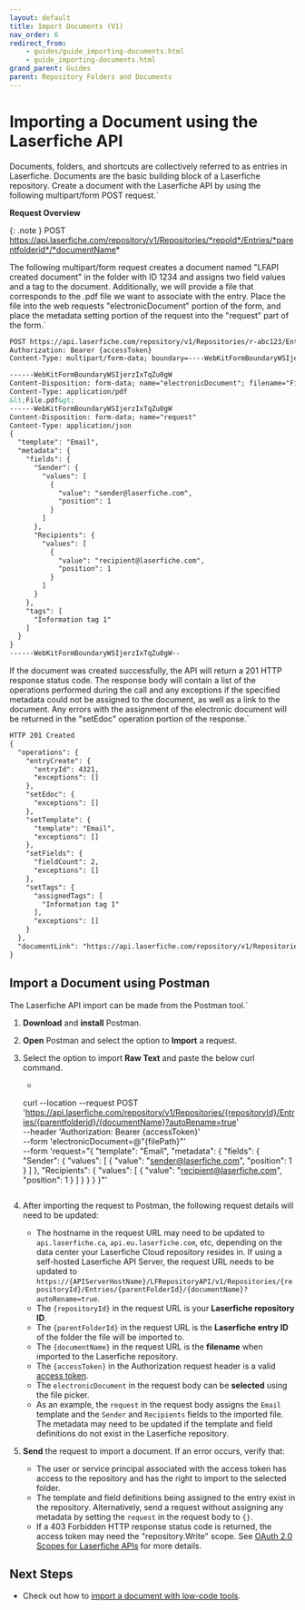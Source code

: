 ```yaml
---
layout: default
title: Import Documents (V1)
nav_order: 6
redirect_from:
    - guides/guide_importing-documents.html
    - guide_importing-documents.html
grand_parent: Guides
parent: Repository Folders and Documents
---
```

<!--Copyright (c) Laserfiche.
Licensed under the MIT License. See LICENSE in the project root for license information.-->

# Importing a Document using the Laserfiche API

Documents, folders, and shortcuts are collectively referred to as entries in Laserfiche. Documents are the basic building block of a Laserfiche repository. Create a document with the Laserfiche API by using the following multipart/form POST request.`

**Request Overview**

{: .note }
POST https://api.laserfiche.com/repository/v1/Repositories/*repoId*/Entries/*parentfolderid*/*documentName*

The following multipart/form request creates a document named "LFAPI created document" in the folder with ID 1234 and assigns two field values and a tag to the document. Additionally, we will provide a file that corresponds to the .pdf file we want to associate with the entry. Place the file into the web requests "electronicDocument" portion of the form, and place the metadata setting portion of the request into the "request" part of the form.`

```xml
POST https://api.laserfiche.com/repository/v1/Repositories/r-abc123/Entries/1234/lfapi%20created%20doc?autoRename=true
Authorization: Bearer {accessToken}
Content-Type: multipart/form-data; boundary=----WebKitFormBoundaryWSIjerzIxTqZu0gW

------WebKitFormBoundaryWSIjerzIxTqZu0gW
Content-Disposition: form-data; name="electronicDocument"; filename="File.pdf"
Content-Type: application/pdf
&lt;File.pdf&gt;
------WebKitFormBoundaryWSIjerzIxTqZu0gW
Content-Disposition: form-data; name="request"
Content-Type: application/json
{
  "template": "Email",
  "metadata": {
    "fields": {
      "Sender": {
        "values": [
          {
            "value": "sender@laserfiche.com",
            "position": 1
          }
        ]
      },
      "Recipients": {
        "values": [
          {
            "value": "recipient@laserfiche.com",
            "position": 1
          }
        ]
      }
    },
    "tags": [
      "Information tag 1"
    ]
  }
}
------WebKitFormBoundaryWSIjerzIxTqZu0gW--
```

If the document was created successfully, the API will return a 201 HTTP response status code. The response body will contain a list of the operations performed during the call and any exceptions if the specified metadata could not be assigned to the document, as well as a link to the document. Any errors with the assignment of the electronic document will be returned in the "setEdoc" operation portion of the response.`

```xml
HTTP 201 Created
{
  "operations": {
    "entryCreate": {
      "entryId": 4321,
      "exceptions": []
    },
    "setEdoc": {
      "exceptions": []
    },
    "setTemplate": {
      "template": "Email",
      "exceptions": []
    },
    "setFields": {
      "fieldCount": 2,
      "exceptions": []
    },
    "setTags": {
      "assignedTags": [
        "Information tag 1"
      ],
      "exceptions": []
    }
  },
  "documentLink": "https://api.laserfiche.com/repository/v1/Repositories/r-abc123/Entries/4321"
}
```

## Import a Document using Postman

The Laserfiche API import can be made from the Postman tool.`
1. **Download** and **install** Postman.
1. **Open** Postman and select the option to **Import** a request.
1. Select the option to import **Raw Text** and paste the below curl command.

    - ```xml
    curl --location --request POST 'https://api.laserfiche.com/repository/v1/Repositories/{repositoryId}/Entries/{parentfolderid}/{documentName}?autoRename=true' \
    --header 'Authorization: Bearer {accessToken}' \
    --form 'electronicDocument=@"{filePath}"' \
    --form 'request="{
    \"template\": \"Email\",
    \"metadata\": {
        \"fields\": {
        \"Sender\": {
            \"values\": [
            {
                \"value\": \"sender@laserfiche.com\",
                \"position\": 1
            }
            ]
        },
        \"Recipients\": {
            \"values\": [
            {
                \"value\": \"recipient@laserfiche.com\",
                \"position\": 1
            }
            ]
        }
        }
    }
    }"'
    ```

1. After importing the request to Postman, the following request details will need to be updated:
    - The hostname in the request URL may need to be updated to `api.laserfiche.ca`, `api.eu.laserfiche.com`, etc, depending on the data center your Laserfiche Cloud repository resides in. If using a self-hosted Laserfiche API Server, the request URL needs to be updated to `https://{APIServerHostName}/LFRepositoryAPI/v1/Repositories/{repositoryId}/Entries/{parentFolderId}/{documentName}?autoRename=true`.
    - The `{repositoryId}` in the request URL is your **Laserfiche repository ID**.
    - The `{parentFolderId}` in the request URL is the **Laserfiche entry ID** of the folder the file will be imported to.
    - The `{documentName}` in the request URL is the **filename** when imported to the Laserfiche repository.
    - The `{accessToken}` in the Authorization request header is a valid [access token](../../../api/authentication/guide_authenticate-to-the-laserfiche-api).
    - The `electronicDocument` in the request body can be **selected** using the file picker.
    - As an example, the `request` in the request body assigns the `Email` template and the `Sender` and `Recipients` fields to the imported file. The metadata may need to be updated if the template and field definitions do not exist in the Laserfiche repository.
1. **Send** the request to import a document. If an error occurs, verify that:
    - The user or service principal associated with the access token has access to the repository and has the right to import to the selected folder.
    - The template and field definitions being assigned to the entry exist in the repository. Alternatively, send a request without assigning any metadata by setting the `request` in the request body to `{}`.
    - If a 403 Forbidden HTTP response status code is returned, the access token may need the "repository.Write" scope. See [OAuth 2.0 Scopes for Laserfiche APIs](../../../api/authentication/guide_oauth_2.0_scopes/) for more details.

## Next Steps
- Check out how to [import a document with low-code tools](../../../getting-started/guide_low-code-tools-v1/).